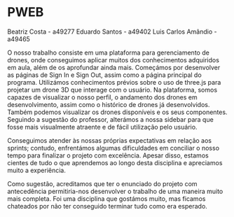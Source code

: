 # PWEB
Beatriz Costa - a49277
Eduardo Santos - a49402
Luis Carlos Amândio - a49465

O nosso trabalho consiste em uma plataforma para gerenciamento de drones, onde conseguimos aplicar muitos dos conhecimentos adquiridos em aula, além de os aprofundar ainda mais. Começámos por desenvolver as páginas de Sign In e Sign Out, assim como a página principal do programa. Utilizámos conhecimentos prévios sobre o uso de three.js para projetar um drone 3D que interage com o usuário. Na plataforma, somos capazes de visualizar o nosso perfil, o andamento dos drones em desenvolvimento, assim como o histórico de drones já desenvolvidos. Também podemos visualizar os drones disponíveis e os seus componentes. Seguindo a sugestão do professor, alterámos a nossa sidebar para que fosse mais visualmente atraente e de fácil utilização pelo usuário.

Conseguimos atender às nossas próprias expectativas em relação aos sprints; contudo, enfrentámos algumas dificuldades em conciliar o nosso tempo para finalizar o projeto com excelência. Apesar disso, estamos cientes de tudo o que aprendemos ao longo desta disciplina e apreciamos muito a experiência.

Como sugestão, acreditamos que ter o enunciado do projeto com antecedência permitiria-nos desenvolver o trabalho de uma maneira muito mais completa. Foi uma disciplina que gostámos muito, mas ficamos chateados por não ter conseguido terminar tudo como era esperado.